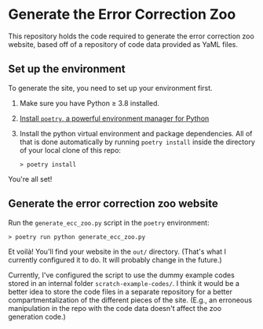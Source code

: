 # Generate the Error Correction Zoo

This repository holds the code required to generate the error correction zoo
website, based off of a repository of code data provided as YaML files.


## Set up the environment

To generate the site, you need to set up your environment first.

1. Make sure you have Python ≥ 3.8 installed.

2. [Install `poetry`, a powerful environment manager for
   Python](https://python-poetry.org/docs/#installation)

3. Install the python virtual environment and package dependencies.  All of that
   is done automatically by running `poetry install` inside the directory of your
   local clone of this repo:
   
       > poetry install
       
You're all set!


## Generate the error correction zoo website

Run the `generate_ecc_zoo.py` script in the `poetry` environment:

    > poetry run python generate_ecc_zoo.py
    
Et voilà! You'll find your website in the `out/` directory. (That's what I
currently configured it to do.  It will probably change in the future.)

Currently, I've configured the script to use the dummy example codes stored in
an internal folder `scratch-example-codes/`.  I think it would be a better idea
to store the code files in a separate repository for a better
compartmentalization of the different pieces of the site.  (E.g., an erroneous
manipulation in the repo with the code data doesn't affect the zoo generation
code.)


